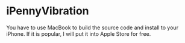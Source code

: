 # iPennyVibration
You have to use MacBook to build the source code and install to your iPhone.
If it is popular, I will put it into Apple Store for free.
